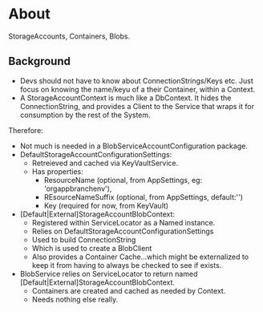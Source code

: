 # About #

StorageAccounts, Containers, Blobs.


## Background ##

* Devs should not have to know about ConnectionStrings/Keys etc. Just focus on knowing the name/keyu of a their Container, within a Context.
* A StorageAccountContext is much like a DbContext. It hides the ConnectionString, and provides a Client to the Service that wraps it for consumption
  by the rest of the System.


Therefore:
* Not much is needed in a BlobServiceAccountConfiguration package. 
* DefaultStorageAccountConfigurationSettings:
  * Retreieved and cached via KeyVaultService.
  * Has properties:
    * ResourceName (optional, from AppSettings, eg: 'orgappbranchenv'), 
    * REsourceNameSuffix (optional, from AppSettings, default:'')
    * Key (required for now, from KeyVault)
* [Default|External]StorageAccountBlobContext:
  * Registered within ServiceLocator as a Named instance.
  * Relies on DefaultStorageAccountConfigurationSettings
  * Used to build ConnectionString
  * Which is used to create a BlobClient
  * Also provides a Container Cache...which might be externalized to keep it from having to always be checked to see if exists.
* BlobService relies on ServiceLocator to return named [Default|External]StorageAccountBlobContext.
  * Containers are created and cached as needed by Context.
  * Needs nothing else really.


  
